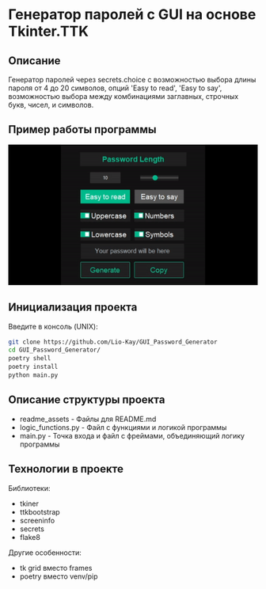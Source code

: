 # Генератор паролей c GUI на основе Tkinter.TTK

## Описание
Генератор паролей через secrets.choice с возможностью выбора длины пароля от
4 до 20 символов, опций 'Easy to read', 'Easy to say', возможностью выбора 
между комбинациями заглавных, строчных букв, чисел, и символов.

## Пример работы программы
![usage_example_1.gif](readme_assets%2Fusage_example_1.gif?)

## Инициализация проекта
Введите в консоль (UNIX):
  ```sh
  git clone https://github.com/Lio-Kay/GUI_Password_Generator
  cd GUI_Password_Generator/
  poetry shell
  poetry install
  python main.py
  ```

## Описание структуры проекта
* readme_assets - Файлы для README.md
* logic_functions.py - Файл с функциями и логикой программы
* main.py - Точка входа и файл с фреймами, объединяющий логику программы

## Технологии в проекте
Библиотеки:
* tkiner
* ttkbootstrap
* screeninfo
* secrets
* flake8

Другие особенности:
* tk grid вместо frames
* poetry вместо venv/pip
